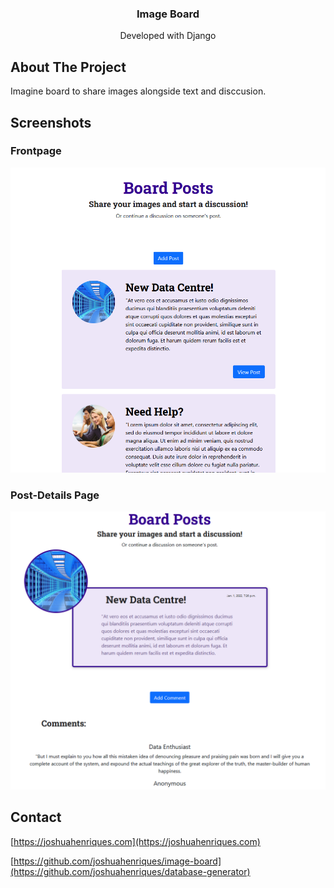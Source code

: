 <p align="center">
  <h3 align="center">Image Board</h3>
  <p align="center">
    Developed with Django
  </p>
</p>

## About The Project
Imagine board to share images alongside text and disccusion.

## Screenshots

### Frontpage
![Alt text](./board/static/board/images/frontpage.png?raw=true "Screenshot")

### Post-Details Page
![Alt text](./board/static/board/images/post-details.png?raw=true "Screenshot")

## Contact

[https://joshuahenriques.com](https://joshuahenriques.com)

[https://github.com/joshuahenriques/image-board](https://github.com/joshuahenriques/database-generator)
